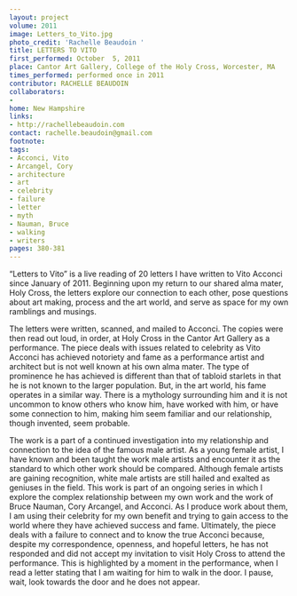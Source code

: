 ```yaml
---
layout: project
volume: 2011
image: Letters_to_Vito.jpg
photo_credit: 'Rachelle Beaudoin '
title: LETTERS TO VITO
first_performed: October  5, 2011
place: Cantor Art Gallery, College of the Holy Cross, Worcester, MA
times_performed: performed once in 2011
contributor: RACHELLE BEAUDOIN
collaborators:
- 
home: New Hampshire
links:
- http://rachellebeaudoin.com
contact: rachelle.beaudoin@gmail.com
footnote: 
tags:
- Acconci, Vito
- Arcangel, Cory
- architecture
- art
- celebrity
- failure
- letter
- myth
- Nauman, Bruce
- walking
- writers
pages: 380-381
---
```


“Letters to Vito” is a live reading of 20 letters I have written to Vito Acconci since January of 2011. Beginning upon my return to our shared alma mater, Holy Cross, the letters explore our connection to each other, pose questions about art making, process and the art world, and serve as space for my own ramblings and musings. 

The letters were written, scanned, and mailed to Acconci. The copies were then read out loud, in order, at Holy Cross in the Cantor Art Gallery as a performance. The piece deals with issues related to celebrity as Vito Acconci has achieved notoriety and fame as a performance artist and architect but is not well known at his own alma mater. The type of prominence he has achieved is different than that of tabloid starlets in that he is not known to the larger population. But, in the art world, his fame operates in a similar way. There is a mythology surrounding him and it is not uncommon to know others who know him, have worked with him, or have some connection to him, making him seem familiar and our relationship, though invented, seem probable. 

The work is a part of a continued investigation into my relationship and connection to the idea of the famous male artist. As a young female artist, I have known and been taught the work male artists and encounter it as the standard to which other work should be compared. Although female artists are gaining recognition, white male artists are still hailed and exalted as geniuses in the field. This work is part of an ongoing series in which I explore the complex relationship between my own work and the work of Bruce Nauman, Cory Arcangel, and Acconci. As I produce work about them, I am using their celebrity for my own benefit and trying to gain access to the world where they have achieved success and fame. Ultimately, the piece deals with a failure to connect and to know the true Acconci because, despite my correspondence, openness, and hopeful letters, he has not responded and did not accept my invitation to visit Holy Cross to attend the performance. This is highlighted by a moment in the performance, when I read a letter stating that I am waiting for him to walk in the door. I pause, wait, look towards the door and he does not appear.
